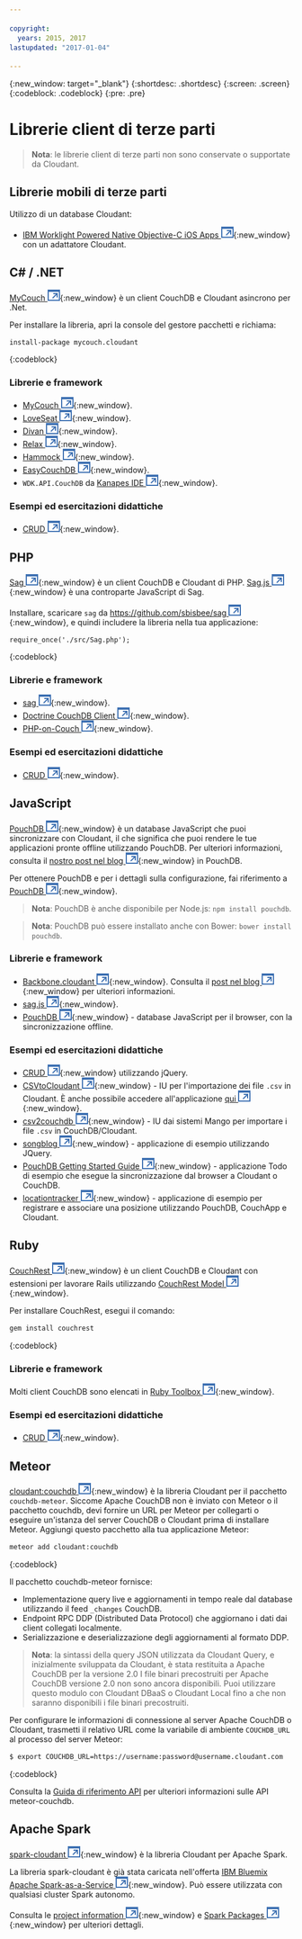 ```yaml
---

copyright:
  years: 2015, 2017
lastupdated: "2017-01-04"

---
```


{:new_window: target="_blank"}
{:shortdesc: .shortdesc}
{:screen: .screen}
{:codeblock: .codeblock}
{:pre: .pre}

# Librerie client di terze parti 

>   **Nota**: le librerie client di terze parti non sono conservate o supportate da Cloudant.

## Librerie mobili di terze parti

Utilizzo di un database Cloudant:

-   [IBM Worklight Powered Native Objective-C iOS Apps ![Icona link esterno](../images/launch-glyph.svg "Icona link esterno")](http://www.tricedesigns.com/2014/11/17/ibm-worklight-powered-native-objective-c-ios-apps/){:new_window} con un adattatore Cloudant.

## C# / .NET

[MyCouch ![Icona link esterno](../images/launch-glyph.svg "Icona link esterno")](https://github.com/danielwertheim/mycouch){:new_window}
è un client CouchDB e Cloudant asincrono per .Net.

Per installare la libreria, apri la console del gestore pacchetti e richiama:

```
install-package mycouch.cloudant
```
{:codeblock}

### Librerie e framework

-   [MyCouch ![Icona link esterno](../images/launch-glyph.svg "Icona link esterno")](https://github.com/danielwertheim/mycouch){:new_window}.
-   [LoveSeat ![Icona link esterno](../images/launch-glyph.svg "Icona link esterno")](https://github.com/soitgoes/LoveSeat){:new_window}.
-   [Divan ![Icona link esterno](../images/launch-glyph.svg "Icona link esterno")](https://github.com/foretagsplatsen/Divan){:new_window}.
-   [Relax ![Icona link esterno](../images/launch-glyph.svg "Icona link esterno")](https://github.com/arobson/Relax){:new_window}.
-   [Hammock ![Icona link esterno](../images/launch-glyph.svg "Icona link esterno")](http://code.google.com/p/relax-net/){:new_window}.
-   [EasyCouchDB ![Icona link esterno](../images/launch-glyph.svg "Icona link esterno")](https://github.com/hhariri/EasyCouchDB){:new_window}.
-   `WDK.API.CouchDB` da [Kanapes IDE ![Icona link esterno](../images/launch-glyph.svg "Icona link esterno")](http://kanapeside.com/){:new_window}.

### Esempi ed esercitazioni didattiche

-   [CRUD ![Icona link esterno](../images/launch-glyph.svg "Icona link esterno")](https://github.com/cloudant/haengematte/tree/master/c%23){:new_window}.

## PHP

[Sag ![Icona link esterno](../images/launch-glyph.svg "Icona link esterno")](https://github.com/sbisbee/sag){:new_window} è un client CouchDB e Cloudant di PHP.
[Sag.js ![Icona link esterno](../images/launch-glyph.svg "Icona link esterno")](https://github.com/sbisbee/sag-js){:new_window} è una controparte JavaScript di Sag.

Installare, scaricare
`sag` da [https://github.com/sbisbee/sag ![Icona link esterno](../images/launch-glyph.svg "Icona link esterno")](https://github.com/sbisbee/sag){:new_window},
e quindi includere la libreria nella tua applicazione:

```
require_once('./src/Sag.php');
```
{:codeblock}

### Librerie e framework

-   [sag ![Icona link esterno](../images/launch-glyph.svg "Icona link esterno")](https://github.com/sbisbee/sag){:new_window}.
-   [Doctrine CouchDB Client ![Icona link esterno](../images/launch-glyph.svg "Icona link esterno")](https://github.com/doctrine/couchdb-client){:new_window}.
-   [PHP-on-Couch ![Icona link esterno](../images/launch-glyph.svg "Icona link esterno")](https://github.com/dready92/PHP-on-Couch){:new_window}.

### Esempi ed esercitazioni didattiche

-   [CRUD ![Icona link esterno](../images/launch-glyph.svg "Icona link esterno")](https://github.com/cloudant/haengematte/tree/master/php){:new_window}.

## JavaScript

[PouchDB ![Icona link esterno](../images/launch-glyph.svg "Icona link esterno")](http://pouchdb.com/){:new_window} è un database JavaScript che puoi sincronizzare con Cloudant, il che significa che puoi rendere le tue applicazioni
pronte offline utilizzando PouchDB.
Per ulteriori informazioni, consulta
il [nostro post nel blog
![Icona link esterno](../images/launch-glyph.svg "Icona link esterno")](https://cloudant.com/blog/pouchdb){:new_window} in PouchDB.

Per ottenere PouchDB e per i dettagli sulla configurazione, fai riferimento a
[PouchDB ![Icona link esterno](../images/launch-glyph.svg "Icona link esterno")](http://pouchdb.com/){:new_window}.

>   **Nota**: PouchDB è anche disponibile per Node.js: `npm install pouchdb`.

>   **Nota**: PouchDB può essere installato anche con Bower: `bower install pouchdb`.

### Librerie e framework

-   [Backbone.cloudant ![Icona link esterno](../images/launch-glyph.svg "Icona link esterno")](https://github.com/cloudant-labs/backbone.cloudant){:new_window}.
    Consulta il [post nel blog ![Icona link esterno](../images/launch-glyph.svg "Icona link esterno")](https://cloudant.com/blog/backbone-and-cloudant/){:new_window} per ulteriori informazioni.
-   [sag.js ![Icona link esterno](../images/launch-glyph.svg "Icona link esterno")](https://github.com/sbisbee/sag-js){:new_window}.
-   [PouchDB ![Icona link esterno](../images/launch-glyph.svg "Icona link esterno")](http://pouchdb.com/){:new_window} -
    database JavaScript per il browser, con la sincronizzazione offline.

### Esempi ed esercitazioni didattiche

-   [CRUD ![Icona link esterno](../images/launch-glyph.svg "Icona link esterno")](https://github.com/cloudant/haengematte/tree/master/javascript-jquery){:new_window} utilizzando jQuery.
-   [CSVtoCloudant ![Icona link esterno](../images/launch-glyph.svg "Icona link esterno")](https://github.com/michellephung/CSVtoCloudant){:new_window} -
    IU per l'importazione dei file `.csv` in Cloudant.
    È anche possibile accedere all'applicazione [qui ![Icona link esterno](../images/launch-glyph.svg "Icona link esterno")](https://michellephung.github.io/CSVtoCloudant/){:new_window}.
-   [csv2couchdb ![Icona link esterno](../images/launch-glyph.svg "Icona link esterno")](https://github.com/Mango-information-systems/csv2couchdb){:new_window} -
    IU dai sistemi Mango per importare i file `.csv` in CouchDB/Cloudant.
-   [songblog ![Icona link esterno](../images/launch-glyph.svg "Icona link esterno")](https://github.com/millayr/songblog){:new_window} - applicazione di esempio utilizzando JQuery.
-   [PouchDB Getting Started Guide ![Icona link esterno](../images/launch-glyph.svg "Icona link esterno")](http://pouchdb.com/getting-started.html){:new_window} -
    applicazione Todo di esempio che esegue la sincronizzazione dal browser a Cloudant o CouchDB.
-   [locationtracker ![Icona link esterno](../images/launch-glyph.svg "Icona link esterno")](https://github.com/rajrsingh/locationtracker){:new_window} -
    applicazione di esempio per registrare e associare una posizione utilizzando PouchDB, CouchApp e Cloudant.

## Ruby

[CouchRest ![Icona link esterno](../images/launch-glyph.svg "Icona link esterno")](https://github.com/couchrest/couchrest){:new_window}
è un client CouchDB e Cloudant con estensioni per lavorare Rails utilizzando [CouchRest Model ![Icona link esterno](../images/launch-glyph.svg "Icona link esterno")](https://github.com/couchrest/couchrest_model){:new_window}.

Per installare CouchRest, esegui il comando:

```sh
gem install couchrest
```
{:codeblock}

### Librerie e framework

Molti client CouchDB sono elencati in
[Ruby Toolbox ![Icona link esterno](../images/launch-glyph.svg "Icona link esterno")](https://www.ruby-toolbox.com/categories/couchdb_clients){:new_window}.

### Esempi ed esercitazioni didattiche

-   [CRUD ![Icona link esterno](../images/launch-glyph.svg "Icona link esterno")](https://github.com/cloudant/haengematte/tree/master/ruby){:new_window}.

<div id="couchdb"></div>

## Meteor

[cloudant:couchdb ![Icona link esterno](../images/launch-glyph.svg "Icona link esterno")](https://atmospherejs.com/cloudant/couchdb){:new_window}
è la libreria Cloudant per il pacchetto `couchdb-meteor`.
Siccome Apache CouchDB non è inviato con Meteor o il pacchetto couchdb,
devi fornire un URL per Meteor per collegarti o eseguire un'istanza del server
CouchDB o Cloudant prima di installare Meteor. Aggiungi questo pacchetto
alla tua applicazione Meteor:

```sh
meteor add cloudant:couchdb
```
{:codeblock}

Il pacchetto couchdb-meteor fornisce:

-   Implementazione query live e aggiornamenti in tempo reale dal database utilizzando il feed `_changes` CouchDB.
-   Endpoint RPC DDP (Distributed Data Protocol) che aggiornano i dati dai client collegati localmente. 
-   Serializzazione e deserializzazione degli aggiornamenti al formato DDP. 

>   **Nota**: la sintassi della query JSON utilizzata da Cloudant Query,
   e inizialmente sviluppata da
   Cloudant, è stata restituita a Apache CouchDB per la
   versione 2.0 I file binari precostruiti per Apache CouchDB versione 2.0
   non sono ancora disponibili.
    Puoi utilizzare questo modulo con Cloudant DBaaS o Cloudant
   Local fino a che non saranno disponibili i file binari precostruiti.

Per configurare le informazioni di connessione al server Apache CouchDB o Cloudant,
trasmetti il relativo URL come la variabile di ambiente `COUCHDB_URL`
al processo del server Meteor:

```sh
$ export COUCHDB_URL=https://username:password@username.cloudant.com
```
{:codeblock}

Consulta la [Guida di riferimento API](../api/index.html) per ulteriori informazioni sulle API meteor-couchdb. 

## Apache Spark

[spark-cloudant ![Icona link esterno](../images/launch-glyph.svg "Icona link esterno")](https://github.com/cloudant-labs/spark-cloudant){:new_window}
è la libreria Cloudant per Apache Spark.

La libreria spark-cloudant è già stata caricata nell'offerta
[IBM Bluemix Apache Spark-as-a-Service ![Icona link esterno](../images/launch-glyph.svg "Icona link esterno")](https://console.ng.bluemix.net/catalog/services/apache-spark/){:new_window}.
Può essere utilizzata con qualsiasi cluster Spark autonomo.

Consulta le [project information
![Icona link esterno](../images/launch-glyph.svg "Icona link esterno")](https://github.com/cloudant-labs/spark-cloudant){:new_window}
e [Spark Packages
![Icona link esterno](../images/launch-glyph.svg "Icona link esterno")](https://spark-packages.org/package/cloudant-labs/spark-cloudant){:new_window} per ulteriori dettagli.
